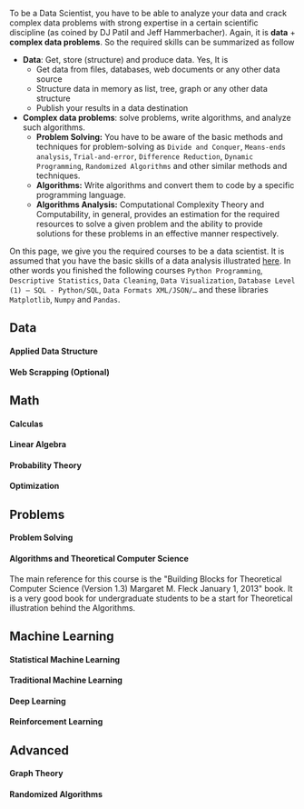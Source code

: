 To be a Data Scientist, you have to be able to analyze your data and crack complex data problems with strong expertise in a certain scientific discipline (as coined by DJ Patil and Jeff Hammerbacher). Again, it is **data** + **complex data problems**. So the required skills can be summarized as follow
* **Data**: Get, store (structure) and produce data.
Yes, It is
  * Get data from files, databases, web documents or any other data source
  * Structure data in memory as list, tree, graph or any other data structure
  * Publish your results in a data destination
* **Complex data problems**: solve problems, write algorithms, and analyze such algorithms.
  * **Problem Solving:** You have to be aware of the basic methods and techniques for problem-solving as `Divide and Conquer`, `Means-ends analysis`, `Trial-and-error`, `Difference Reduction`, `Dynamic Programming`, `Randomized Algorithms` and other similar methods and techniques.
  * **Algorithms:** Write algorithms and convert them to code by a specific programming language.
  * **Algorithms Analysis:**  Computational Complexity Theory and Computability, in general, provides an estimation for the required resources to solve a given problem and the ability to provide solutions for these problems in an effective manner respectively.
  
On this page, we give you the required courses to be a data scientist. It is assumed that you have the basic skills of a data analysis illustrated [here](https://github.com/aorogat/Data-Science-and-Software-Engineering/tree/master/Data%20Analyst). In other words you finished the following courses `Python Programming`, `Descriptive Statistics`, `Data Cleaning`, `Data Visualization`, `Database Level (1) – SQL - Python/SQL`, `Data Formats XML/JSON/…` and these libraries `Matplotlib`, `Numpy` and `Pandas`. 

## Data
#### Applied Data Structure

#### Web Scrapping (Optional)

## Math
#### Calculas

#### Linear Algebra

#### Probability Theory

#### Optimization


## Problems
#### Problem Solving

#### Algorithms and Theoretical Computer Science 
The main reference for this course is the "Building Blocks for Theoretical Computer Science (Version 1.3) Margaret M. Fleck January 1, 2013" book. It is a very good book for undergraduate students to be a start for Theoretical illustration behind the Algorithms. 

## Machine Learning
#### Statistical Machine Learning
#### Traditional Machine Learning
#### Deep Learning
#### Reinforcement Learning

## Advanced
#### Graph Theory
#### Randomized Algorithms

